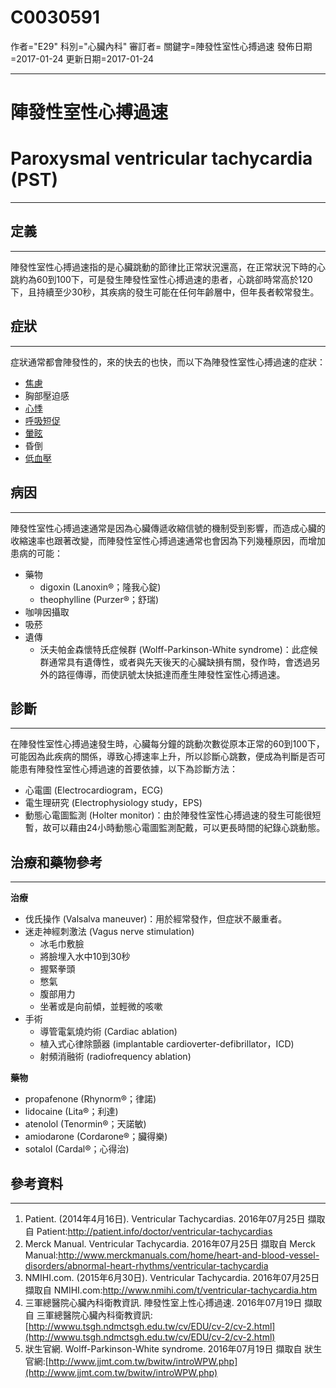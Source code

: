 # C0030591
作者="E29"
科別="心臟內科"
審訂者=
關鍵字=陣發性室性心搏過速
發佈日期=2017-01-24
更新日期=2017-01-24

----------
# 陣發性室性心搏過速
# Paroxysmal ventricular tachycardia (PST)
----------
## 定義
----------

陣發性室性心搏過速指的是心臟跳動的節律比正常狀況還高，在正常狀況下時的心跳約為60到100下，可是發生陣發性室性心搏過速的患者，心跳卻時常高於120下，且持續至少30秒，其疾病的發生可能在任何年齡層中，但年長者較常發生。

## 症狀
----------

症狀通常都會陣發性的，來的快去的也快，而以下為陣發性室性心搏過速的症狀：

- [焦慮](C0003467)
- 胸部壓迫感
- [心悸](C0030252)
- [呼吸短促](C0013404X)
- [暈眩](C0012833-01)
- 昏倒
- [低血壓](C0020649)
## 病因
----------

陣發性室性心搏過速通常是因為心臟傳遞收縮信號的機制受到影響，而造成心臟的收縮速率也跟著改變，而陣發性室性心搏過速通常也會因為下列幾種原因，而增加患病的可能：

- 藥物
  - digoxin (Lanoxin®；隆我心錠)
  - theophylline (Purzer®；舒瑞)
- 咖啡因攝取
- 吸菸
- 遺傳
  - 沃夫帕金森懷特氏症候群 (Wolff-Parkinson-White syndrome)：此症候群通常具有遺傳性，或者與先天後天的心臟缺損有關，發作時，會透過另外的路徑傳導，而使訊號太快抵達而產生陣發性室性心搏過速。
## 診斷
----------

在陣發性室性心搏過速發生時，心臟每分鐘的跳動次數從原本正常的60到100下，可能因為此疾病的關係，導致心搏速率上升，所以診斷心跳數，便成為判斷是否可能患有陣發性室性心搏過速的首要依據，以下為診斷方法：

- 心電圖 (Electrocardiogram，ECG)
- 電生理研究 (Electrophysiology study，EPS)
- 動態心電圖監測 (Holter monitor)：由於陣發性室性心搏過速的發生可能很短暫，故可以藉由24小時動態心電圖監測配戴，可以更長時間的紀錄心跳動態。
## 治療和藥物參考
----------

**治療**

- 伐氏操作 (Valsalva maneuver)：用於經常發作，但症狀不嚴重者。
- 迷走神經刺激法 (Vagus nerve stimulation)
  - 冰毛巾敷臉
  - 將臉埋入水中10到30秒
  - 握緊拳頭
  - 憋氣
  - 腹部用力
  - 坐著或是向前傾，並輕微的咳嗽
- 手術
  - 導管電氣燒灼術 (Cardiac ablation) 
  - 植入式心律除顫器 (implantable cardioverter-defibrillator，ICD)
  - 射頻消融術 (radiofrequency ablation)

**藥物**

- propafenone (Rhynorm®；律諾)
- lidocaine (Lita®；利達)
- atenolol (Tenormin®；天諾敏)
- amiodarone (Cordarone®；臟得樂)
- sotalol (Cardal®；心得治)
## 參考資料
----------
1. Patient. (2014年4月16日). Ventricular Tachycardias. 2016年07月25日 擷取自 Patient:http://patient.info/doctor/ventricular-tachycardias
2. Merck Manual. Ventricular Tachycardia. 2016年07月25日 擷取自 Merck Manual:http://www.merckmanuals.com/home/heart-and-blood-vessel-disorders/abnormal-heart-rhythms/ventricular-tachycardia
3. NMIHI.com. (2015年6月30日). Ventricular Tachycardia. 2016年07月25日 擷取自 NMIHI.com:http://www.nmihi.com/t/ventricular-tachycardia.htm
4. 三軍總醫院心臟內科衛教資訊. 陣發性室上性心搏過速. 2016年07月19日 擷取自 三軍總醫院心臟內科衛教資訊:[http://wwwu.tsgh.ndmctsgh.edu.tw/cv/EDU/cv-2/cv-2.html](http://wwwu.tsgh.ndmctsgh.edu.tw/cv/EDU/cv-2/cv-2.html)
5. 狀生官網. Wolff-Parkinson-White syndrome. 2016年07月19日 擷取自 狀生官網:[http://www.jjmt.com.tw/bwitw/introWPW.php](http://www.jjmt.com.tw/bwitw/introWPW.php)


